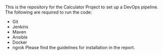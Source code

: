 This is the repository for the Calculator Project to set up a DevOps pipeline. <br> The following are required to run the code:
- Git
- Jenkins
- Maven
- Ansible
- Docker
- ngrok
Please find the guidelines for installation in the report.